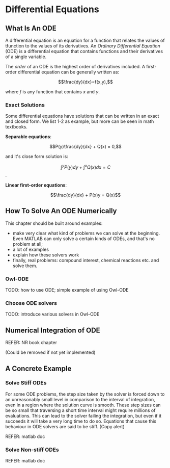 # Differential Equations


## What Is An ODE

A differential equation is an equation for a function that relates the values of tfunction to the values of its derivatives. 
An *Ordinary Differential Equation* (ODE) is a differential equation that contains functions and their derivatives of a single variable. 

The *order* of an ODE is the highest order of derivatives included. 
A first-order differential equation can be generally written as:

$$\frac{dy}{dx}=f(x,y),$$

where $f$ is any function that contains $x$ and $y$.


### Exact Solutions 

Some differential equations have solutions that can be written in an exact and closed form.
We list 1-2 as example, but more can be seen in math textbooks.

**Separable equations**: 

$$P(y)\frac{dy}{dx} + Q(x) = 0,$$

and it's close form solution is:

$$\int^{y}P(y)dy + \int^{x}Q(x)dx = C$$.


**Linear first-order equations**:

$$\frac{dy}{dx} + P(x)y = Q(x)$$


## How To Solve An ODE Numerically

This chapter should be built around examples:

- make very clear what kind of problems we can solve at the beginning. Even MATLAB can only solve a certain kinds of ODEs, and that's no problem at all;
- a lot of examples 
- explain how these solvers work 
- finally, real problems: compound interest, chemical reactions etc. and solve them.

### Owl-ODE

TODO: how to use ODE; simple example of using Owl-ODE

### Choose ODE solvers

TODO: introduce various solvers in Owl-ODE

## Numerical Integration of ODE

REFER: NR book chapter 

(Could be removed if not yet implemented)

## A Concrete Example

### Solve Stiff ODEs

For some ODE problems, the step size taken by the solver is forced down to an unreasonably small level in comparison to the interval of integration, even in a region where the solution curve is smooth. These step sizes can be so small that traversing a short time interval might require millions of evaluations. This can lead to the solver failing the integration, but even if it succeeds it will take a very long time to do so.
Equations that cause this behaviour in ODE solvers are said to be stiff. (Copy alert)

REFER: matlab doc 

### Solve Non-stiff ODEs

REFER: matlab doc 
